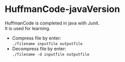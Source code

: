 # HuffmanCode-javaVersion
HuffmanCode is completed in java with Junit.  
It is used for learning.  

* Compress file by enter:  
    `./filename inputfile outputfile`
* Decompress file by enter:  
    `./filename -d inputfile outputfile`
